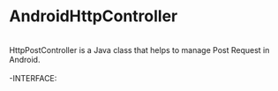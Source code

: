 # AndroidHttpController
<br>
HttpPostController is a Java class that helps to manage Post Request in Android.
<br>
<br>
-INTERFACE:
<br>
